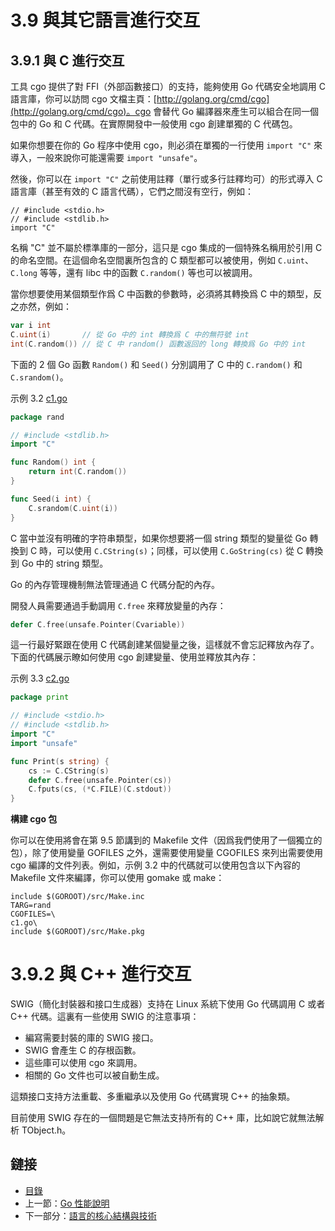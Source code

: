 # 3.9 與其它語言進行交互

## 3.9.1 與 C 進行交互

工具 cgo 提供了對 FFI（外部函數接口）的支持，能夠使用 Go 代碼安全地調用 C 語言庫，你可以訪問 cgo 文檔主頁：[http://golang.org/cmd/cgo](http://golang.org/cmd/cgo)。cgo 會替代 Go 編譯器來產生可以組合在同一個包中的 Go 和 C 代碼。在實際開發中一般使用 cgo 創建單獨的 C 代碼包。

如果你想要在你的 Go 程序中使用 cgo，則必須在單獨的一行使用 `import "C"` 來導入，一般來說你可能還需要 `import "unsafe"`。

然後，你可以在 `import "C"` 之前使用註釋（單行或多行註釋均可）的形式導入 C 語言庫（甚至有效的 C 語言代碼），它們之間沒有空行，例如：

	// #include <stdio.h>
	// #include <stdlib.h>
	import "C"

名稱 "C" 並不屬於標準庫的一部分，這只是 cgo 集成的一個特殊名稱用於引用 C 的命名空間。在這個命名空間裏所包含的 C 類型都可以被使用，例如 `C.uint`、`C.long` 等等，還有 libc 中的函數 `C.random()` 等也可以被調用。

當你想要使用某個類型作爲 C 中函數的參數時，必須將其轉換爲 C 中的類型，反之亦然，例如：

```go
var i int
C.uint(i) 		// 從 Go 中的 int 轉換爲 C 中的無符號 int
int(C.random()) // 從 C 中 random() 函數返回的 long 轉換爲 Go 中的 int
```

下面的 2 個 Go 函數 `Random()` 和 `Seed()` 分別調用了 C 中的 `C.random()` 和 `C.srandom()`。

示例 3.2 [c1.go](examples/chapter_3/CandGo/c1.go)

```go
package rand

// #include <stdlib.h>
import "C"

func Random() int {
	return int(C.random())
}

func Seed(i int) {
	C.srandom(C.uint(i))
}
```

C 當中並沒有明確的字符串類型，如果你想要將一個 string 類型的變量從 Go 轉換到 C 時，可以使用 `C.CString(s)`；同樣，可以使用 `C.GoString(cs)` 從 C 轉換到 Go 中的 string 類型。

Go 的內存管理機制無法管理通過 C 代碼分配的內存。

開發人員需要通過手動調用 `C.free` 來釋放變量的內存：

```go
defer C.free(unsafe.Pointer(Cvariable))
```

這一行最好緊跟在使用 C 代碼創建某個變量之後，這樣就不會忘記釋放內存了。下面的代碼展示瞭如何使用 cgo 創建變量、使用並釋放其內存：

示例 3.3 [c2.go](examples/chapter_3/CandGo/c2.go)

```go
package print

// #include <stdio.h>
// #include <stdlib.h>
import "C"
import "unsafe"

func Print(s string) {
	cs := C.CString(s)
	defer C.free(unsafe.Pointer(cs))
	C.fputs(cs, (*C.FILE)(C.stdout))
}
```

**構建 cgo 包**

你可以在使用將會在第 9.5 節講到的 Makefile 文件（因爲我們使用了一個獨立的包），除了使用變量 GOFILES 之外，還需要使用變量 CGOFILES 來列出需要使用 cgo 編譯的文件列表。例如，示例 3.2 中的代碼就可以使用包含以下內容的 Makefile 文件來編譯，你可以使用 gomake 或 make：

	include $(GOROOT)/src/Make.inc
	TARG=rand
	CGOFILES=\
	c1.go\
	include $(GOROOT)/src/Make.pkg

# 3.9.2 與 C++ 進行交互

SWIG（簡化封裝器和接口生成器）支持在 Linux 系統下使用 Go 代碼調用 C 或者 C++ 代碼。這裏有一些使用 SWIG 的注意事項：

- 編寫需要封裝的庫的 SWIG 接口。
- SWIG 會產生 C 的存根函數。
- 這些庫可以使用 cgo 來調用。
- 相關的 Go 文件也可以被自動生成。

這類接口支持方法重載、多重繼承以及使用 Go 代碼實現 C++ 的抽象類。

目前使用 SWIG 存在的一個問題是它無法支持所有的 C++ 庫，比如說它就無法解析 TObject.h。

## 鏈接

- [目錄](directory.md)
- 上一節：[Go 性能說明](03.8.md)
- 下一部分：[語言的核心結構與技術](04.1.md)
